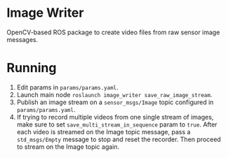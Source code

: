 # Image Writer
OpenCV-based ROS package to create video files from raw sensor image messages.

# Running
1. Edit params in ```params/params.yaml```.
2. Launch main node ```roslaunch image_writer save_raw_image_stream```.
3. Publish an image stream on a ```sensor_msgs/Image``` topic configured in ```params/params.yaml```.
4. If trying to record multiple videos from one single stream of images, make sure to set ```save_multi_stream_in_sequence``` param to ```true```. After each video is streamed on the Image topic message, pass a ```std_msgs/Empty``` message to stop and reset the recorder. Then proceed to stream on the Image topic again.
